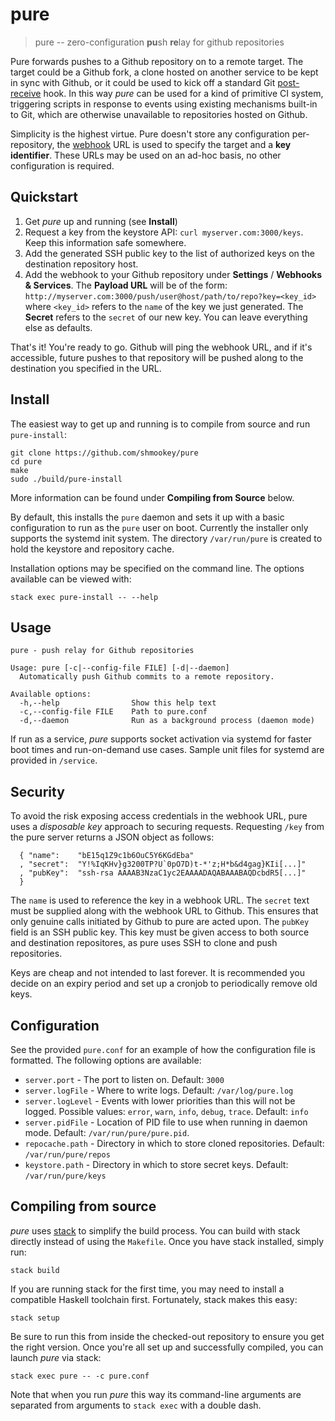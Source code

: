 pure
====

> pure -- zero-configuration **pu**sh **re**lay for github repositories

Pure forwards pushes to a Github repository on to a remote target. The
target could be a Github fork, a clone hosted on another service to be
kept in sync with Github, or it could be used to kick off a standard Git
[post-receive](https://git-scm.com/book/en/v2/Customizing-Git-Git-Hooks)
hook. In this way *pure* can be used for a kind of primitive CI system,
triggering scripts in response to events using existing mechanisms 
built-in to Git, which are otherwise unavailable to repositories hosted
on Github.

Simplicity is the highest virtue. Pure doesn't store any configuration
per-repository, the [webhook](https://developer.github.com/webhooks/)
URL is used to specify the target and a **key identifier**. These URLs
may be used on an ad-hoc basis, no other configuration is required. 


## Quickstart

1. Get *pure* up and running (see **Install**)
2. Request a key from the keystore API: `curl myserver.com:3000/keys`.
   Keep this information safe somewhere.
3. Add the generated SSH public key to the list of authorized keys on
   the destination repository host.
4. Add the webhook to your Github repository under **Settings** / 
   **Webhooks & Services**. The **Payload URL** will be of the form:
   `http://myserver.com:3000/push/user@host/path/to/repo?key=<key_id>`
   where `<key_id>` refers to the `name` of the key we just generated.
   The **Secret** refers to the `secret` of our new key. You can leave
   everything else as defaults.

That's it! You're ready to go. Github will ping the webhook URL, and if
it's accessible, future pushes to that repository will be pushed along
to the destination you specified in the URL.

## Install

The easiest way to get up and running is to compile from source and run
`pure-install`:

```
git clone https://github.com/shmookey/pure
cd pure
make
sudo ./build/pure-install
```

More information can be found under **Compiling from Source** below.

By default, this installs the `pure` daemon and sets it up with a basic
configuration to run as the `pure` user on boot. Currently the installer
only supports the systemd init system. The directory `/var/run/pure` is
created to hold the keystore and repository cache.

Installation options may be specified on the command line. The options
available can be viewed with:

`stack exec pure-install -- --help`

## Usage

```
pure - push relay for Github repositories

Usage: pure [-c|--config-file FILE] [-d|--daemon]
  Automatically push Github commits to a remote repository.

Available options:
  -h,--help                Show this help text
  -c,--config-file FILE    Path to pure.conf
  -d,--daemon              Run as a background process (daemon mode)
```

If run as a service, *pure* supports socket activation via systemd for
faster boot times and run-on-demand use cases. Sample unit files for
systemd are provided in `/service`.

## Security

To avoid the risk exposing access credentials in the webhook URL, pure
uses a *disposable key* approach to securing requests. Requesting `/key`
from the pure server returns a JSON object as follows:

```
  { "name":    "bE15q1Z9c1b6OuC5Y6KGdEba"
  , "secret":  "Y!%IqKHv}g3200TP?U`0pO7D)t-*'z;H*b&d4gag}KIi[...]"
  , "pubKey":  "ssh-rsa AAAAB3NzaC1yc2EAAAADAQABAAABAQDcbdR5[...]"
  }
```

The `name` is used to reference the key in a webhook URL. The `secret`
text must be supplied along with the webhook URL to Github. This ensures
that only genuine calls initiated by Github to pure are acted upon. The
`pubKey` field is an SSH public key. This key must be given access to
both source and destination repositores, as pure uses SSH to clone and
push repositories.

Keys are cheap and not intended to last forever. It is recommended you
decide on an expiry period and set up a cronjob to periodically remove
old keys.

## Configuration

See the provided `pure.conf` for an example of how the configuration
file is formatted. The following options are available:

- `server.port` - The port to listen on. Default: `3000`
- `server.logFile` - Where to write logs. Default: `/var/log/pure.log`
- `server.logLevel` - Events with lower priorities than this will not
  be logged. Possible values: `error`, `warn`, `info`, `debug`, `trace`.
  Default: `info`
- `server.pidFile` - Location of PID file to use when running in daemon
  mode. Default: `/var/run/pure/pure.pid`.
- `repocache.path` - Directory in which to store cloned repositories.
  Default: `/var/run/pure/repos`
- `keystore.path` - Directory in which to store secret keys. Default:
  `/var/run/pure/keys`

## Compiling from source

*pure* uses [stack](http://docs.haskellstack.org/en/stable/README/) to
simplify the build process. You can build with stack directly instead
of using the `Makefile`. Once you have stack installed, simply run:

`stack build`

If you are running stack for the first time, you may need to install a
compatible Haskell toolchain first. Fortunately, stack makes this easy:

`stack setup`

Be sure to run this from inside the checked-out repository to ensure you
get the right version. Once you're all set up and successfully compiled,
you can launch *pure* via stack:

`stack exec pure -- -c pure.conf`

Note that when you run *pure* this way its command-line arguments are
separated from arguments to `stack exec` with a double dash.

